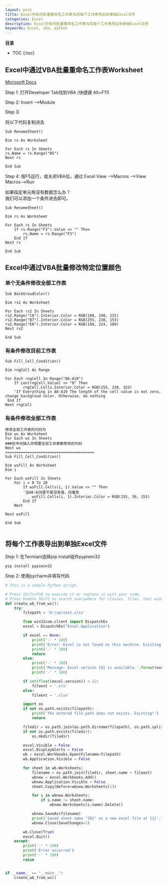 ```yaml
---
layout: post
title: Excel中如何批量重命名工作表与将每个工作表导出到单独Excel文件
categories: Excel
description: Excel中如何批量重命名工作表与将每个工作表导出到单独Excel文件
keywords: Excel, vba, python
---
```





**目录**

* TOC
{:toc}

## Excel中通过VBA批量重命名工作表Worksheet
[Microsoft Docs](https://docs.microsoft.com/en-us/office/troubleshoot/excel/use-macro-rename-sheet)

Step 1: 打开Developer Tab找到VBA (快捷键 Alt+F11)  

Step 2:  Insert -->Module

Step 3:  

将以下代码复制进去
```
Sub RenameSheet()

Dim rs As Worksheet

For Each rs In Sheets
rs.Name = rs.Range("B5")
Next rs

End Sub
```

Step 4: 按F5运行，或关闭VBA后，通过 Excel View -->Macros -->View Macros-->Run  

如果指定单元格没有数据怎么办？  
我们可以添加一个条件进去即可。
```
Sub RenameSheet()

Dim rs As Worksheet

For Each rs In Sheets
    If rs.Range("F3").Value <> "" Then
        rs.Name = rs.Range("F3")
    End If
Next rs

End Sub
```

## Excel中通过VBA批量修改特定位置颜色
### 单个无条件修改全部工作表
```
Sub BackGroudColor()

Dim rs2 As Worksheet

For Each rs2 In Sheets
rs2.Range("C6").Interior.Color = RGB(180, 198, 231)
rs2.Range("B7").Interior.Color = RGB(255, 230, 153)
rs2.Range("E6").Interior.Color = RGB(198, 224, 180)
Next rs2

End Sub
```  

### 有条件修改目前工作表
```
Sub Fill_Cell_Condition()

Dim rngCell As Range
    
For Each rngCell In Range("A6:A19")
	If Len(rngCell.Value) <> "0" Then
		rngCell.Cells.Interior.Color = RGB(255, 230, 153)
	'If Everything in A6-A19 The length of the cell value is not zero, change backgroud color. Otherwise, do nothing
 End If
Next rngCell
```  

### 有条件修改全部工作表
```
修改全部工作表的代码为
Dim ws As Worksheet
For Each ws In Sheets
###在中间插入你想要全部工作表都修改的代码
Next ws
========================================
Sub Fill_Cell_Condition()

Dim wsFill As Worksheet
Dim i

For Each wsFill In Sheets 
    For i = 8 To 20
        If wsFill.Cells(i, 1).Value <> "" Then
		'当A8-A20里不是没有值，则着色
            wsFill.Cells(i, 1).Interior.Color = RGB(155, 30, 153)
        End If
    Next

Next wsFill

End Sub


```





## 将每个工作表导出到单独Excel文件 

Step 1: 在Termianl选择pip install组件pypiwin32
```
pip install pypiwin32
```


Step 2: 使用pycharm并填写代码
```python
# This is a sample Python script.

# Press Shift+F10 to execute it or replace it with your code.
# Press Double Shift to search everywhere for classes, files, tool windows, actions, and settings.
def create_wb_from_ws():
    try:
        filepath = 'D:\sp\test.xlsx'

        from win32com.client import DispatchEx
        excel = DispatchEx("Excel.Application")

        if excel == None:
            print('-' * 100)
            print('Error: Excel is not found on this machine. Existing!')
            print('-' * 100)
            return
        else:
            print('-' * 100)
            print('Message: Excel version {0} is available.'.format(excel.version))
            print('-' * 100)

        if int(float(excel.version)) < 12:
            fileext = '.xls'
        else:
            fileext = '.xlsx'

        import os
        if not os.path.exists(filepath):
            print('The entered file path does not exists. Existing!')
            return

        filedir = os.path.join(os.path.dirname(filepath), os.path.splitext(os.path.basename(filepath))[0])
        if not os.path.exists(filedir):
            os.mkdir(filedir)

        excel.Visible = False
        excel.DisplayAlerts = False
        wb = excel.Workbooks.Open(Filename=filepath)
        wb.Application.Visible = False

        for sheet in wb.Worksheets:
            filename = os.path.join(filedir, sheet.name + fileext)
            wbnew = excel.Workbooks.Add()
            wbnew.Application.Visible = False
            sheet.Copy(Before=wbnew.Worksheets(1))

            for s in wbnew.Worksheets:
                if s.name != sheet.name:
                    wbnew.Worksheets(s.name).Delete()

            wbnew.SaveAs(filename)
            print('Saved sheet name "{0}" as a new excel file at {1}'.format(sheet.name, filename))
            wbnew.Close(SaveChanges=1)

        wb.Close(True)
        excel.Quit()
    except:
        print('-' * 100)
        print('Error occurred')
        print('-' * 100)
        raise


if __name__ == "__main__":
    create_wb_from_ws()

```  
 

